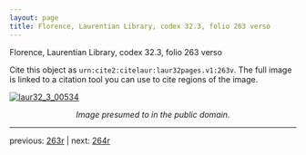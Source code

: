 ```yaml
---
layout: page
title: Florence, Laurentian Library, codex 32.3, folio 263 verso
---
```


Florence, Laurentian Library, codex 32.3, folio 263 verso

Cite this object as `urn:cite2:citelaur:laur32pages.v1:263v`.  The full image is linked to a citation tool you can use to cite regions of the image.

[![laur32_3_00534](http://www.homermultitext.org/iipsrv?IIIF=/project/homer/pyramidal/deepzoom/citelaur/laur32imgs/v1/laur32_3_00534.tif/full/800,/0/default.jpg)](http://www.homermultitext.org/ict2/?urn=urn:cite2:citelaur:laur32imgs.v1:laur32_3_00534) 

<p style="text-align: center; font-style: italic;">Image presumed to in the public domain.</p>

---

previous: [263r](../263r/) | next: [264r](../264r/)